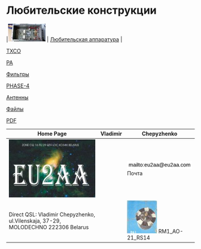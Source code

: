# Любительские конструкции

|![](photo/PA1.jpg) | [Любительская аппаратура](AmRig.md) |

[TXCO](TXCO.md)

[PA](PA.md)

[Фильтры](FIL.md)

[PHASE-4](P4.md)

[Антенны](Ant.md)

[Файлы](FILES.md)

[PDF](PDF.md)

| Home Page | Vladimir | Chepyzhenko |
| ------------- | ------------- | ------------- |
|![QSL](photo/22.jpg) | |![mailto](photo/mailto3.png) Почта  |
| Direct QSL: Vladimir Chepyzhenko, ul.Vilenskaja, 37-29, MOLODECHNO 222306 Belarus | |[![RM1_AO-21_RS14](photo/28.jpg)](http://eu2aa.qrz.ru) RM1_AO-21_RS14 |

  

